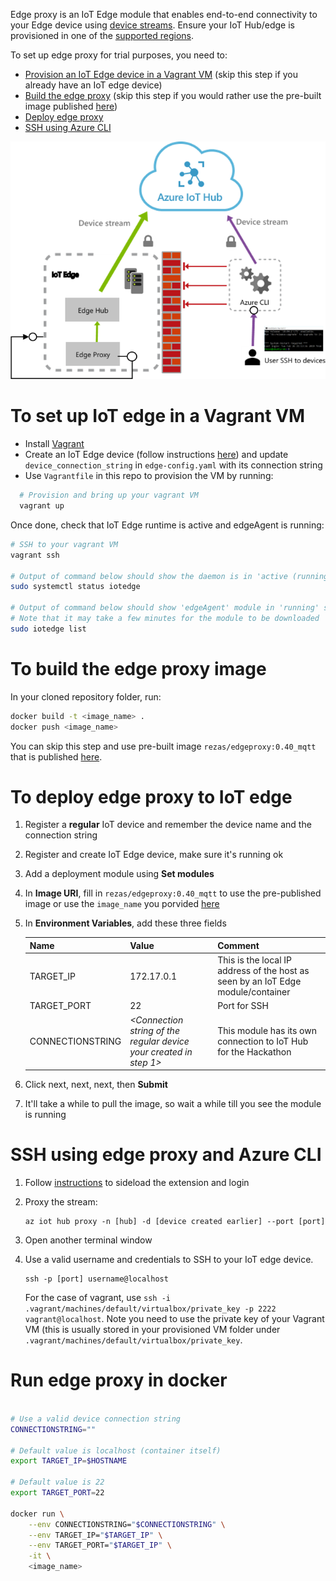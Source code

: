 Edge proxy is an IoT Edge module that enables end-to-end connectivity to your Edge device using [device streams](https://docs.microsoft.com/en-us/azure/iot-hub/iot-hub-device-streams-overview). Ensure your IoT Hub/edge is provisioned in one of the [supported regions](https://docs.microsoft.com/en-us/azure/iot-hub/iot-hub-device-streams-overview#regional-availability).

To set up edge proxy for trial purposes, you need to:
* [Provision an IoT Edge device in a Vagrant VM](#to-set-up-iot-edge-in-a-vagrant-vm) (skip this step if you already have an IoT edge device)
* [Build the edge proxy](#to-build-the-edge-proxy-image) (skip this step if you would rather use the pre-built image published [here](https://hub.docker.com/r/rezas/edgeproxy))
* [Deploy edge proxy](#to-deploy-edge-proxy-to-iot-edge)
* [SSH using Azure CLI](#ssh-using-edge-proxy-and-azure-cli)

![alt text](./media/edge-proxy-setup.png)

# To set up IoT edge in a Vagrant VM
* Install [Vagrant](https://www.vagrantup.com/intro/getting-started/install.html)
* Create an IoT Edge device (follow instructions [here](https://docs.microsoft.com/en-us/azure/iot-edge/quickstart-linux#register-an-iot-edge-device)) and update `device_connection_string` in `edge-config.yaml` with its connection string
* Use `Vagrantfile` in this repo to provision the VM by running:
```bash
  # Provision and bring up your vagrant VM
  vagrant up
```

Once done, check that IoT Edge runtime is active and edgeAgent is running:
```bash
# SSH to your vagrant VM
vagrant ssh

# Output of command below should show the daemon is in 'active (running)' state
sudo systemctl status iotedge

# Output of command below should show 'edgeAgent' module in 'running' state
# Note that it may take a few minutes for the module to be downloaded
sudo iotedge list
```

# To build the edge proxy image
In your cloned repository folder, run:
```bash
docker build -t <image_name> .
docker push <image_name>
```
You can skip this step and use pre-built image `rezas/edgeproxy:0.40_mqtt` that is published [here](https://hub.docker.com/r/rezas/edgeproxy).


# To deploy edge proxy to IoT edge

1. Register a **regular** IoT device and remember the device name and the connection string
1. Register and create IoT Edge device, make sure it's running ok
1. Add a deployment module using **Set modules**
1. In **Image URI**, fill in `rezas/edgeproxy:0.40_mqtt` to use the pre-published image or use the `image_name` you porvided [here](#to-build-the-edge-proxy-image)
1. In **Environment Variables**, add these three fields

    | Name | Value | Comment |
    |------------------|----------------------------------------------------------|----------------------------------------------------------------------------------|
    | TARGET_IP | 172.17.0.1 | This is the local IP address of the host as seen by an IoT Edge module/container |
    | TARGET_PORT | 22 | Port for SSH |
    | CONNECTIONSTRING | *<Connection string of the regular device your created in step 1>* | This module has its own connection to IoT Hub for the Hackathon |

1. Click next, next, next, then **Submit**
1. It'll take a while to pull the image, so wait a while till you see the module is running

# SSH using edge proxy and Azure CLI

1. Follow [instructions](https://github.com/rezasherafat/edge-proxy/tree/master/azure-cli-iot-extension) to sideload the extension and login
1. Proxy the stream:

    ```
    az iot hub proxy -n [hub] -d [device created earlier] --port [port]
    ```

1. Open another terminal window
1. Use a valid username and credentials to SSH to your IoT edge device.

    ```
    ssh -p [port] username@localhost
    ```
    For the case of vagrant, use `ssh -i .vagrant/machines/default/virtualbox/private_key -p 2222 vagrant@localhost`. Note you need to use the private key of your Vagrant VM (this is usually stored in your provisioned VM folder under `.vagrant/machines/default/virtualbox/private_key`.

# Run edge proxy in docker
```bash

# Use a valid device connection string
CONNECTIONSTRING=""

# Default value is localhost (container itself)
export TARGET_IP=$HOSTNAME

# Default value is 22
export TARGET_PORT=22

docker run \
    --env CONNECTIONSTRING="$CONNECTIONSTRING" \
    --env TARGET_IP="$TARGET_IP" \
    --env TARGET_PORT="$TARGET_IP" \
    -it \
    <image_name>
```
